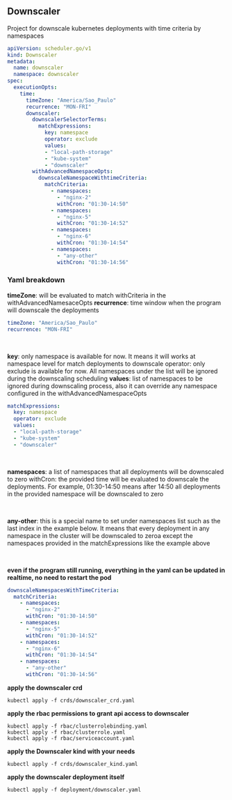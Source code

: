 ## Downscaler

Project for downscale kubernetes deployments with time criteria by namespaces


```yaml
apiVersion: scheduler.go/v1
kind: Downscaler
metadata:
  name: downscaler
  namespace: downscaler
spec:
  executionOpts:
    time:
      timeZone: "America/Sao_Paulo"
      recurrence: "MON-FRI"
      downscaler:
        downscalerSelectorTerms:
          matchExpressions:
            key: namespace
            operator: exclude
            values:
            - "local-path-storage"
            - "kube-system"
            - "downscaler"
        withAdvancedNamespaceOpts:
          downscaleNamespaceWithtimeCriteria:
            matchCriteria:
              - namespaces: 
                - "nginx-2"
                withCron: "01:30-14:50"
              - namespaces:
                - "nginx-5"
                withCron: "01:30-14:52"
              - namespaces:
                - "nginx-6"
                withCron: "01:30-14:54"
              - namespaces:
                - "any-other"
                withCron: "01:30-14:56"
```

### Yaml breakdown

**timeZone**: will be evaluated to match withCriteria in the withAdvancedNamesaceOpts
**recurrence**: time window when the program will downscale the deployments
```yaml
timeZone: "America/Sao_Paulo"
recurrence: "MON-FRI"
```
<br>

**key**: only namespace is available for now. It means it will works at namespace level for match deployments to downscale
operator: only exclude is available for now. All namespaces under the list will be ignored during the downscaling scheduling
**values**: list of namespaces to be ignored during downscaling process, also it can override any namespace configured in the withAdvancedNamespaceOpts
```yaml
matchExpressions:
  key: namespace
  operator: exclude
  values:
  - "local-path-storage"
  - "kube-system"
  - "downscaler"
```

<br>

**namespaces**: a list of namespaces that all deployments will be downscaled to zero
withCron: the provided time will be evaluated to downscale the deployments. For example, 01:30-14:50 means after 14:50 all deployments in the provided namespace will be downscaled to zero

<br>

**any-other**: this is a special name to set under namespaces list such as the last index in the example below. It means that every deployment in any namespace in the cluster will be downscaled to zeroa except the namespaces provided in the matchExpressions like the example above

<br>

**even if the program still running, everything in the yaml can be updated in realtime, no need to restart the pod**


```yaml
downscaleNamespacesWithTimeCriteria:
  matchCriteria:
    - namespaces: 
      - "nginx-2"
      withCron: "01:30-14:50"
    - namespaces:
      - "nginx-5"
      withCron: "01:30-14:52"
    - namespaces:
      - "nginx-6"
      withCron: "01:30-14:54"
    - namespaces:
      - "any-other"
      withCron: "01:30-14:56"
```

**apply the downscaler crd**
```
kubectl apply -f crds/downscaler_crd.yaml
```

**apply the rbac permissions to grant api access to downscaler**
```
kubectl apply -f rbac/clusterrolebinding.yaml
kubectl apply -f rbac/clusterrole.yaml
kubectl apply -f rbac/serviceaccount.yaml
```
**apply the Downscaler kind with your needs**
```
kubectl apply -f crds/downscaler_kind.yaml
```
**apply the downscaler deployment itself**
```
kubectl apply -f deployment/downscaler.yaml
```


